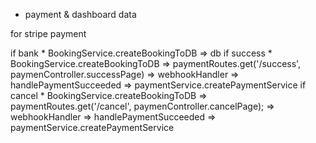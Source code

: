 * payment & dashboard data

for stripe payment

if bank
    * BookingService.createBookingToDB => db
if success
    * BookingService.createBookingToDB =>  paymentRoutes.get('/success', paymenController.successPage) => webhookHandler => handlePaymentSucceeded => paymentService.createPaymentService
if cancel
    * BookingService.createBookingToDB =>  paymentRoutes.get('/cancel', paymenController.cancelPage); => webhookHandler => handlePaymentSucceeded => paymentService.createPaymentService